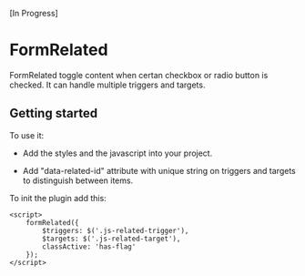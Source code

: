 [In Progress]
# FormRelated

FormRelated toggle content when certan checkbox or radio button is checked. It can handle multiple triggers and targets.

## Getting started
To use it:
- Add the styles and the javascript into your project.

	<link rel="stylesheet" href="formRelated.css" type="text/css" media="all" />

	<script src="https://cdnjs.cloudflare.com/ajax/libs/jquery/3.3.1/jquery.min.js"></script>
	<script src="formRelated.js"></script>

- Add "data-related-id" attribute with unique string on triggers and targets to distinguish between items.

To init the plugin add this:

	<script>
		formRelated({
			$triggers: $('.js-related-trigger'),
			$targets: $('.js-related-target'),
			classActive: 'has-flag'
		});
	</script>